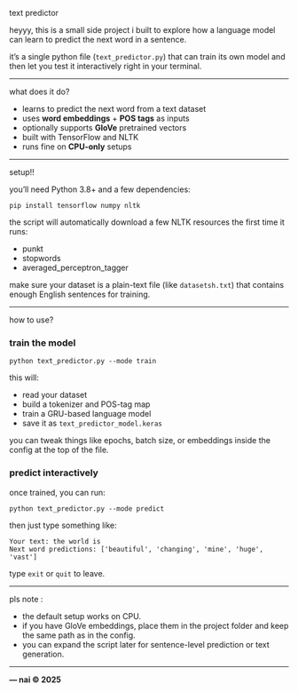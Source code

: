 text predictor

heyyy, 
this is a small side project i built to explore how a language model can learn to predict the next word in a sentence.

it’s a single python file (`text_predictor.py`) that can train its own model and then let you test it interactively right in your terminal.

---

what does it do?

- learns to predict the next word from a text dataset  
- uses **word embeddings** + **POS tags** as inputs  
- optionally supports **GloVe** pretrained vectors  
- built with TensorFlow and NLTK  
- runs fine on **CPU-only** setups  

---

setup!!

you’ll need Python 3.8+ and a few dependencies:

    pip install tensorflow numpy nltk

the script will automatically download a few NLTK resources the first time it runs:
- punkt  
- stopwords  
- averaged_perceptron_tagger  

make sure your dataset is a plain-text file (like `datasetsh.txt`) that contains enough English sentences for training.

---

how to use?

### train the model

    python text_predictor.py --mode train

this will:
- read your dataset  
- build a tokenizer and POS-tag map  
- train a GRU-based language model  
- save it as `text_predictor_model.keras`

you can tweak things like epochs, batch size, or embeddings inside the config at the top of the file.

### predict interactively

once trained, you can run:

    python text_predictor.py --mode predict

then just type something like:

    Your text: the world is
    Next word predictions: ['beautiful', 'changing', 'mine', 'huge', 'vast']

type `exit` or `quit` to leave.

---

pls note :
- the default setup works on CPU.  
- if you have GloVe embeddings, place them in the project folder and keep the same path as in the config.  
- you can expand the script later for sentence-level prediction or text generation.  

---

**— nai © 2025**
